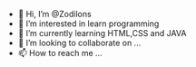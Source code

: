 - 👋 Hi, I’m @Zodilons
- 👀 I’m interested in learn programming
- 🌱 I’m currently learning HTML,CSS and JAVA
- 💞️ I’m looking to collaborate on ...
- 📫 How to reach me ...

<!---
Zodilons/Zodilons is a ✨ special ✨ repository because its `README.md` (this file) appears on your GitHub profile.
You can click the Preview link to take a look at your changes.
--->
